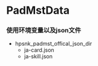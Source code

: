 # PadMstData

### 使用环境变量以及json文件

* hpsnk_padmst_offical_json_dir
    * ja-card.json
    * ja-skill.json
    